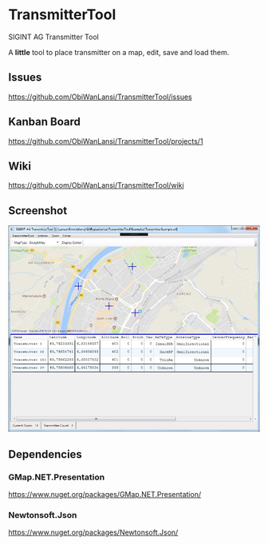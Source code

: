 # TransmitterTool
SIGINT AG Transmitter Tool

A **little** tool to place transmitter on a map, edit, save and load them.


## Issues

https://github.com/ObiWanLansi/TransmitterTool/issues


## Kanban Board

https://github.com/ObiWanLansi/TransmitterTool/projects/1


## Wiki

https://github.com/ObiWanLansi/TransmitterTool/wiki


## Screenshot

![Sorry, but here should be a Screenshot :-(](Screenshots/MainApplication.jpg  "Screenshot from the MainWindow.")


## Dependencies

### GMap.NET.Presentation
https://www.nuget.org/packages/GMap.NET.Presentation/

### Newtonsoft.Json
https://www.nuget.org/packages/Newtonsoft.Json/
